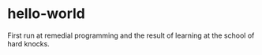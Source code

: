 # hello-world
First run at remedial programming and the result of learning at the school of hard knocks.
